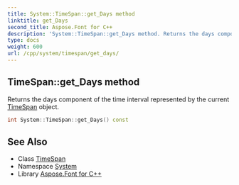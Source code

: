```yaml
---
title: System::TimeSpan::get_Days method
linktitle: get_Days
second_title: Aspose.Font for C++
description: 'System::TimeSpan::get_Days method. Returns the days component of the time interval represented by the current TimeSpan object in C++.'
type: docs
weight: 600
url: /cpp/system/timespan/get_days/
---
```

## TimeSpan::get_Days method


Returns the days component of the time interval represented by the current [TimeSpan](../) object.

```cpp
int System::TimeSpan::get_Days() const
```

## See Also

* Class [TimeSpan](../)
* Namespace [System](../../)
* Library [Aspose.Font for C++](../../../)
